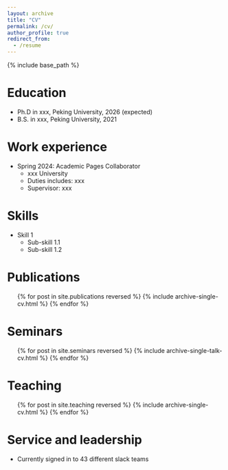 ```yaml
---
layout: archive
title: "CV"
permalink: /cv/
author_profile: true
redirect_from:
  - /resume
---
```


{% include base_path %}

Education
======
* Ph.D in xxx, Peking University, 2026 (expected)
* B.S. in xxx, Peking University, 2021

Work experience
======
* Spring 2024: Academic Pages Collaborator
  * xxx University
  * Duties includes: xxx
  * Supervisor: xxx
  
Skills
======
* Skill 1
  * Sub-skill 1.1
  * Sub-skill 1.2

Publications
======
  <ul>{% for post in site.publications reversed %}
    {% include archive-single-cv.html %}
  {% endfor %}</ul>
  
Seminars
======
  <ul>{% for post in site.seminars reversed %}
    {% include archive-single-talk-cv.html  %}
  {% endfor %}</ul>
  
Teaching
======
  <ul>{% for post in site.teaching reversed %}
    {% include archive-single-cv.html %}
  {% endfor %}</ul>
  
Service and leadership
======
* Currently signed in to 43 different slack teams
